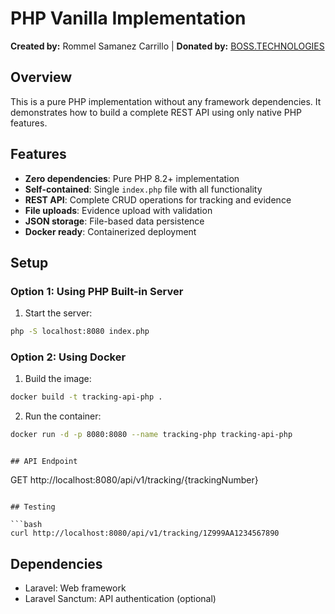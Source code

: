 # PHP Vanilla Implementation

**Created by:** Rommel Samanez Carrillo | **Donated by:** [BOSS.TECHNOLOGIES](https://boss.technologies)

## Overview

This is a pure PHP implementation without any framework dependencies. It demonstrates how to build a complete REST API using only native PHP features.

## Features

- **Zero dependencies**: Pure PHP 8.2+ implementation
- **Self-contained**: Single `index.php` file with all functionality
- **REST API**: Complete CRUD operations for tracking and evidence
- **File uploads**: Evidence upload with validation
- **JSON storage**: File-based data persistence
- **Docker ready**: Containerized deployment

## Setup

### Option 1: Using PHP Built-in Server

1. Start the server:
```bash
php -S localhost:8080 index.php
```

### Option 2: Using Docker

1. Build the image:
```bash
docker build -t tracking-api-php .
```

2. Run the container:
```bash
docker run -d -p 8080:8080 --name tracking-php tracking-api-php
```
```

## API Endpoint

```
GET http://localhost:8080/api/v1/tracking/{trackingNumber}
```

## Testing

```bash
curl http://localhost:8080/api/v1/tracking/1Z999AA1234567890
```

## Dependencies

- Laravel: Web framework
- Laravel Sanctum: API authentication (optional)
